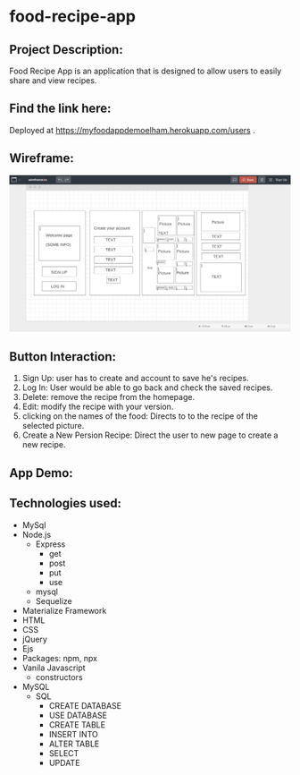 # food-recipe-app

## Project Description:

Food Recipe App is an application that is designed to allow users to easily share and view recipes.

## Find the link here:

Deployed at https://myfoodappdemoelham.herokuapp.com/users .

## Wireframe:

![wireframe](wireframe.png)

## Button Interaction:

1. Sign Up: user has to create and account to save he's recipes.
2. Log In: User would be able to go back and check the saved recipes.
3. Delete: remove the recipe from the homepage.
4. Edit: modify the recipe with your version.
5. clicking on the names of the food: Directs to to the recipe of the selected picture. 
6. Create a New Persion Recipe: Direct the user to new page to create a new recipe. 

## App Demo: 



## Technologies used:
- MySql
- Node.js
    - Express
        - get
        - post
        - put
        - use
    - mysql
    - Sequelize
- Materialize Framework
- HTML
- CSS
- jQuery
- Ejs
- Packages: npm, npx
- Vanila Javascript
    - constructors
- MySQL
    - SQL
        - CREATE DATABASE
        - USE DATABASE
        - CREATE TABLE
        - INSERT INTO
        - ALTER TABLE
        - SELECT
        - UPDATE